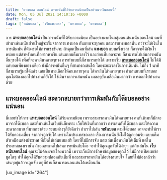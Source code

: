 ```yaml
---
title: 'แทงบอล ออนไลน์ การพนันที่ได้รับความนิยมเป็นอย่างมากในตอนนี้'
date: Mon, 05 Jul 2021 14:10:16 +0000
draft: false
tags: ['พนันบอล', 'เว็บแทงบอล', 'แทงบอล', 'แทงบอล']
---
```


การ **แทงบอลออนไลน์** เป็นการพนันที่ได้รับความนิยม เป็นอย่างมากในกลุ่มคนเล่นพนันออนไลน์ คนที่เข้ามาเล่นพนันส่วนใหญ่จะเริ่มจากการแทงบอล กันแทบจะทุกคน และการแทงบอลนั้น กว่าจะได้เงินในการเดิมพัน ก็ต้องรอให้การแข่งขันจบ ถ้าคุณเป็นคนที่เล่น **แทงบอล** แบบครึ่งเวลา ก็อาจจะได้เงินไวหน่อย แต่สำหรับคนที่อยากหาเงิน เล่นแบบเต็มเวลาไว้ และก่อนที่บอลจะจบ ก็สามารถไปเล่นการพนันอื่นๆรอได้ เพื่อที่จะหาเงินหลายๆทาง การทำแบบนี้ก็สามารถทำได้ เพราะเว็บ [**แทงบอลออนไลน์**](/archives/) ไม่ได้มีแค่บอลเพียงอย่างเดียว ยังมีการพนันอื่นๆ ที่สามารถเล่นได้ โดยระยะเวลาในการเดิมพัน ไม่ถึง 1 นาที ก็สามารถรู้ผลได้แล้ว เลยเป็นทางเลือกให้คนหลายๆคน ได้หาเงินได้หลายๆทาง ถ้าเล่นแบบที่เราบอก คุณไม่ต้องออกไปทำงานก็ยังได้ ใช้เงินจากการเล่นพนัน เผลอๆยังเหลือเงินมากกว่า การออกไปทำงานด้วย

**แทงบอลออนไลน์ สะดวกสบายกว่าการเดิมพันกับโต๊ะบอลอย่างแน่นอน**
--------------------------------------------------------------

นี่เลยทำให้การ **แทงบอลออนไลน์** ได้รับความนิยม เพราะสามารถหาเงินได้หลายทาง คนที่เข้ามาก็มักจะมาจากโต๊ะบอล และที่มาเล่นในเว็บกันก็เพราะ เว็บให้เงินที่มากกว่า การเล่นกับโต๊ะบอล และให้ความสะดวกสบาย ที่มากกว่าด้วย ระบบต่างๆก็ยังดีกว่า ถ้าเราไปเล่น **พนันบอล** ตามโต๊ะบอล อาจจะทำให้เราได้รับความเสี่ยง จากการถูกจับได้ เพราะในประเทศของเรา เรื่องการพนันยังไม่ได้ถูกยอมรับ แบบเต็มตัวเหมือนต่างประเทศ ที่เปิดให้เล่นแบบเสรี โดยที่ไม่มีการจับ และเล่นเพื่อหาเงินได้เต็มที่ แต่ในประเทศของเรานั้น ถ้าคุณพลาดไปเล่นการพนันกับโต๊ะ จะทำให้คุณถูกจับได้ง่ายๆ แต่ถ้าเล่นใน **เว็บพนันออนไลน์** คุณจะไม่ต้องเจอเรื่องพวกนี้ เพราะเว็บมีการรักษาข้อมูลของคุณไว้ ไม่มีการเปิดเผยข้อมูลใดๆ ทำให้คุณได้รับความปลอดภัยเต็มที่ และสามารถหาเงินได้อย่างสบายใจ โดยที่ไม่ต้องกลัวว่า เล่นๆอยู่แล้วจะถูกจับ อยู่ที่บ้านก็สามารถนอนเล่นได้เหมือนกัน

\[ux\_image id="264"\]